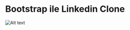 # Bootstrap ile Linkedin Clone
![Alt text](https://github.com/Kodluyoruz/taskforce/raw/main/bootstrap/odev3/figures/linkedin.gif)
